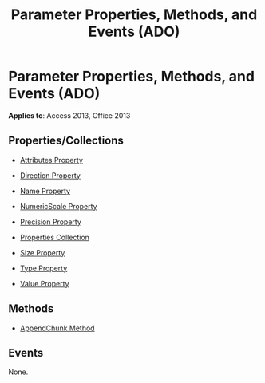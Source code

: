 ﻿---
title: Parameter Properties, Methods, and Events (ADO)
TOCTitle: Properties, Methods, and Events
ms:assetid: 3689904e-be91-ce15-1784-72f862033828
ms:mtpsurl: https://msdn.microsoft.com/library/JJ249125(v=office.15)
ms:contentKeyID: 48544173
ms.date: 09/18/2015
mtps_version: v=office.15
---

# Parameter Properties, Methods, and Events (ADO)


**Applies to**: Access 2013, Office 2013

## Properties/Collections

- [Attributes Property](attributes-property-ado.md)

- [Direction Property](direction-property-ado.md)

- [Name Property](name-property-ado.md)

- [NumericScale Property](numericscale-property-ado.md)

- [Precision Property](precision-property-ado.md)

- [Properties Collection](properties-collection-ado.md)

- [Size Property](size-property-ado.md)

- [Type Property](type-property-ado.md)

- [Value Property](value-property-ado.md)

## Methods

- [AppendChunk Method](appendchunk-method-ado.md)

## Events

None.

